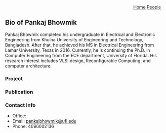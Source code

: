 <p align="right">
<a href="https://smartsystemslab-uf.github.io">Home</a>
<a href="https://github.com/smartsystemslab-uf/smartsystemslab-uf.github.io/tree/master/People">People</a> 
</p>

## Bio of Pankaj Bhowmik

Pankaj Bhowmik completed his undergraduate in Electrical and Electronic Engineering from Khulna University of Engineering and Technology, Bangladesh. After that, he achieved his MS in Electrical Engineering from Lamar University, Texas in 2016. Currently, he is continuing the Ph.D. in Computer Engineering from the ECE department, University of Florida. His research interest includes VLSI design, Reconfigurable Computing, and computer architecture.


### Project


### Publication


### Contact Info

- Office: 
- Email:  pankajbhowmik@ufl.edu
- Phone: 4096002136
